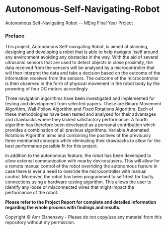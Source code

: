 # Autonomous-Self-Navigating-Robot
Autonomous Self-Navigating Robot -- MEng Final Year Project

### Preface
This project, Autonomous Self-navigating Robot, is aimed at planning, designing and developing a robot that is able to help navigate itself around any environment avoiding any obstacles in the way. With the aid of several ultrasonic sensors that are used to detect objects in close proximity, the data received from the sensors will be analysed by a microcontroller that will then interpret the data and take a decision based on the outcome of the information received from the sensors. The outcome of the microcontroller is then observed in the form of physical movement in the robot body by the powering of four DC motors accordingly. 

Three navigation algorithms have been investigated and implemented for testing and development from selected papers. These are Binary Movement Algorithm, Wall-Follow Algorithm and Fixed Rotations Algorithm. Each of these methodologies have been tested and analysed for their advantages and drawbacks where they lacked satisfactory performance. A fourth algorithm has therefore been developed as a personal contribution which provides a combination of all previous algorithms. Variable Automated Rotations Algorithm aims and combining the positives of the previously three mentioned concepts while eliminating their drawbacks to allow for the best performance possible fit for this project.

In addition to the autonomous feature, the robot has been developed to allow external communication with nearby devices/users. This will allow for a remote manual control of the robot overriding the autonomous feature in case there is ever a need to override the microcontroller with manual control. Moreover, the robot has been programmed to self-test for faulty connections using a hardware testing algorithm. This allows the user to identify any loose or misconnected wires that might impact the performance of the robot.

**Please refer to the Project Report for complete and detailed information regarding the whole process with findings and results.**

Copyright © Amr Elshenawy - Please do not copy/use any material from this repository without my permission.

